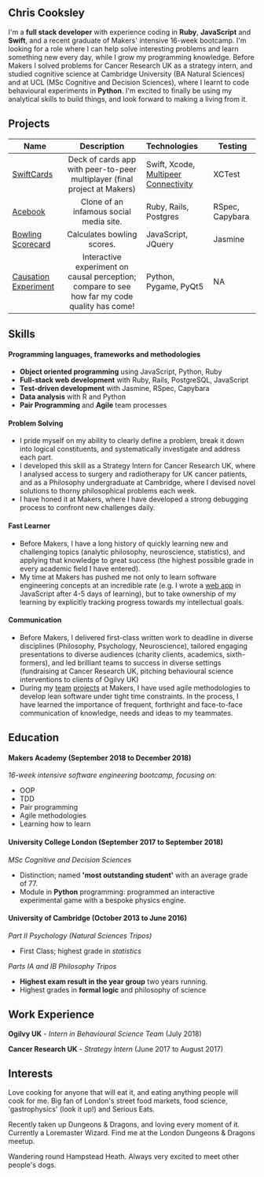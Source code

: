 ## Chris Cooksley

I'm a **full stack developer** with experience coding in **Ruby**, **JavaScript** and **Swift**, and a recent graduate of Makers' intensive 16-week bootcamp. I'm looking for a role where I can help solve interesting problems and learn something new every day, while I grow my programming knowledge.
Before Makers I solved problems for Cancer Research UK as a strategy intern, and studied cognitive science at Cambridge University (BA Natural Sciences) and at UCL (MSc Cognitive and Decision Sciences), where I learnt to code behavioural experiments in **Python**. I'm excited to finally be using my analytical skills to build things, and look forward to making a living from it.

## Projects

| Name                       | Description                                                                   | Technologies                     |  Testing                           |
| -------------------------- |:-----------------------------------------------------------------------------:|:-------------------|-------------------|
| [SwiftCards](https://github.com/IrinaSTA/swiftcards)      | Deck of cards app with peer-to-peer multiplayer (final project at Makers)                | Swift, Xcode, [Multipeer Connectivity](https://developer.apple.com/documentation/multipeerconnectivity)             | XCTest       |
| [Acebook](https://github.com/Learner5200/acebook-MAICers)      | Clone of an infamous social media site.                | Ruby, Rails, Postgres             | RSpec, Capybara       |
| [Bowling Scorecard](https://github.com/Learner5200/bowling-challenge)       | Calculates bowling scores.                                         | JavaScript, JQuery           | Jasmine                    |
| [Causation Experiment](https://github.com/Learner5200/causation_experiment)   | Interactive experiment on causal perception; compare to see how far my code quality has come! | Python, Pygame, PyQt5  | NA  |


## Skills

#### Programming languages, frameworks and methodologies

- **Object oriented programming** using JavaScript, Python, Ruby
- **Full-stack web development** with Ruby, Rails, PostgreSQL, JavaScript
- **Test-driven development** with Jasmine, RSpec, Capybara
- **Data analysis** with R and Python
- **Pair Programming** and **Agile** team processes

#### Problem Solving

- I pride myself on my ability to clearly define a problem, break it down into logical constituents, and systematically investigate and address each part.
- I developed this skill as a Strategy Intern for Cancer Research UK, where I analysed access to surgery and radiotherapy for UK cancer patients, and as a Philosophy undergraduate at Cambridge, where I devised novel solutions to thorny philosophical problems each week.
- I have honed it at Makers, where I have developed a strong debugging process to confront new challenges daily.

#### Fast Learner

- Before Makers, I have a long history of quickly learning new and challenging topics (analytic philosophy, neuroscience, statistics), and applying that knowledge to great success (the highest possible grade in every academic field I have entered).
- My time at Makers has pushed me not only to learn  software engineering concepts at an incredible rate (e.g. I wrote a [web app](https://github.com/Learner5200/bowling-challenge) in JavaScript after 4-5 days of learning), but to take ownership of my learning by explicitly tracking progress towards my intellectual goals.

#### Communication

- Before Makers, I delivered first-class written work to deadline in diverse disciplines (Philosophy, Psychology, Neuroscience), tailored engaging presentations to diverse audiences (charity clients, academics, sixth-formers), and led brilliant teams to success in diverse settings (fundraising at Cancer Research UK, pitching behavioural science interventions to clients of Ogilvy UK)
- During my [team](https://github.com/rbbri/makersbnb) [projects](https://github.com/Learner5200/acebook-MAICers) at Makers, I have used agile methodologies to develop lean software under tight time constraints. In the process, I have learned the importance of frequent, forthright and face-to-face communication of knowledge, needs and ideas to my teammates.

## Education

#### Makers Academy (September 2018 to December 2018)

_16-week intensive software engineering bootcamp, focusing on:_
- OOP
- TDD
- Pair programming
- Agile methodologies
- Learning how to learn

#### University College London (September 2017 to September 2018)

*MSc Cognitive and Decision Sciences*
- Distinction; named **'most outstanding student'** with an average grade of 77.
- Module in **Python** programming: programmed an interactive experimental game with a bespoke physics engine.

#### University of Cambridge (October 2013 to June 2016)

*Part II Psychology (Natural Sciences Tripos)*
- First Class; highest grade in *statistics*

*Parts IA and IB Philosophy Tripos*
- **Highest exam result in the year group** two years running.
- Highest grades in **formal logic** and philosophy of science


## Work Experience

**Ogilvy UK** - _Intern in Behavioural Science Team_ (July 2018)    

**Cancer Research UK** - _Strategy Intern_ (June 2017 to August 2017)   


## Interests

Love cooking for anyone that will eat it, and eating anything people will cook for me. Big fan of London's street food markets, food science, 'gastrophysics' (look it up!) and Serious Eats.

Recently taken up Dungeons & Dragons, and loving every moment of it. Currently a Loremaster Wizard. Find me at the London Dungeons & Dragons meetup.

Wandering round Hampstead Heath. Always very excited to meet other people's dogs.
